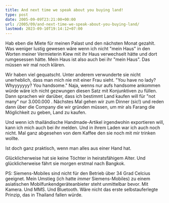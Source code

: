 ```yaml
---
title: And next time we speak about you buying land!
type: post
date: 2005-09-09T23:21:00+00:00
url: /2005/09/and-next-time-we-speak-about-you-buying-land/
lastmod: 2023-09-10T19:14:12+07:00
---
```

Hab eben die Miete für meinen Palast und den nächsten Monat gezahlt. Was weniger lustig gewesen wäre wenn ich nicht "mein Haus" in den Worten meiner Vermieterin Kiew mit ihr Haus verwechselt hätte und dort rumgesessen hätte. Mein Haus ist also auch bei ihr "mein Haus". Das müssen wir mal noch klären.

Wir haben viel gequatscht. Unter anderem verwunderte sie nicht unerheblich, dass man mich nie mit einer Frau sieht. "You have no lady? Whyyyyyyy? You handsome." Naja, wenns nur aufs handsome ankommen würde wäre ich nicht gezwungen diesen Satz mit Konjunktiven zu füllen. Dann sprachen wir darüber, dass ich bestimmt Land kaufen will für "not many" nur 3.000.000 . Nächstes Mal gehen wir zum Dinner (sic!) und reden dann über die Company die wir gründen müssen, um mir als Farang die Möglichkeit zu geben, Land zu kaufen.

Und wenn ich thailändische Handmade-Artikel irgendwohin exportieren will, kann ich mich auch bei ihr melden. Und in ihrem Laden war ich auch noch nicht. Mal ganz abgesehen von dem Kaffee den sie noch mit mir trinken wollte.

Ist doch ganz praktisch, wenn man alles aus einer Hand hat.

Glücklicherweise hat sie keine Töchter in heiratsfähigem Alter. Und glücklicherweise fährt sie morgen erstmal nach Bangkok.

PS: Siemens-Mobiles sind nicht für den Betrieb über 34 Grad Celcius geeignet. Mein Umstieg (ich hatte _immer_ Siemens-Mobiles) zu einem asiatischen Mobilfunkendgeräteanbieter steht unmittelbar bevor. Mit Kamera. Und MMS. Und Bluetooth. Wäre nicht das erste selbstauferlegte Prinzip, das in Thailand fallen würde.
